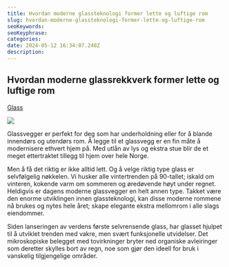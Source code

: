 ```yaml
---
title: Hvordan moderne glassteknologi former lette og luftige rom
slug: hvordan-moderne-glassteknologi-former-lette-og-luftige-rom
seoKeywords: 
seoKeyphrase: 
categories: 
date: 2024-05-12 16:34:07.240Z 
description: 
---
```


## Hvordan moderne glassrekkverk former lette og luftige rom

[Glass](https://s-glass.no)



![](https://cdn.sanity.io/images/csbn9wp4/transformed-data/a859698764a692844697c85baba8f263bbbc8be4-533x800.jpg)

Glassvegger er perfekt for deg som har underholdning eller for å blande innendørs og utendørs rom. Å legge til et glassvegg er en fin måte å modernisere ethvert hjem på. Med utlån av lys og ekstra stue blir de et meget ettertraktet tillegg til hjem over hele Norge.

Men å få det riktig er ikke alltid lett. Og å velge riktig type glass er selvfølgelig nøkkelen. Vi husker alle vintertrenden på 90-tallet; iskald om vinteren, kokende varm om sommeren og øredøvende høyt under regnet. Heldigvis er dagens moderne glassvegger en helt annen type. Takket være den enorme utviklingen innen glassteknologi, kan disse moderne rommene nå brukes og nytes hele året; skape elegante ekstra mellomrom i alle slags eiendommer.

Siden lanseringen av verdens første selvrensende glass, har glasset hjulpet til å utviklet trenden med vakre, men svært funksjonelle utvidelser. Det mikroskopiske belegget med tovirkninger bryter ned organiske avleiringer som deretter skylles bort av regn, noe som gjør den ideell for bruk i vanskelig tilgjengelige områder.
